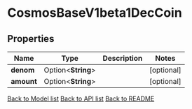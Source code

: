 # CosmosBaseV1beta1DecCoin

## Properties

Name | Type | Description | Notes
------------ | ------------- | ------------- | -------------
**denom** | Option<**String**> |  | [optional]
**amount** | Option<**String**> |  | [optional]

[Back to Model list](../README.md#documentation-for-models) [Back to API list](../README.md#documentation-for-api-endpoints) [Back to README](../README.md)


